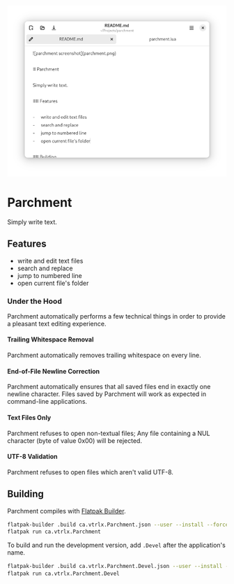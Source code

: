 ![parchment screenshot](parchment.png)

#	Parchment

Simply write text.

##	Features

-	write and edit text files
-	search and replace
-	jump to numbered line
-	open current file's folder

###	Under the Hood

Parchment automatically performs a few technical things in order to provide a pleasant text editing experience.

####	Trailing Whitespace Removal

Parchment automatically removes trailing whitespace on every line.

####	End-of-File Newline Correction

Parchment automatically ensures that all saved files end in exactly one newline character. Files saved by Parchment will work as expected in command-line applications.

####	Text Files Only

Parchment refuses to open non-textual files; Any file containing a NUL character (byte of value 0x00) will be rejected.

####	UTF-8 Validation

Parchment refuses to open files which aren't valid UTF-8.

##	Building

Parchment compiles with [Flatpak Builder](https://docs.flatpak.org/en/latest/flatpak-builder.html).

```sh
flatpak-builder .build ca.vtrlx.Parchment.json --user --install --force-clean
flatpak run ca.vtrlx.Parchment
```

To build and run the development version, add `.Devel` after the application's name.

```sh
flatpak-builder .build ca.vtrlx.Parchment.Devel.json --user --install --force-clean
flatpak run ca.vtrlx.Parchment.Devel
```
